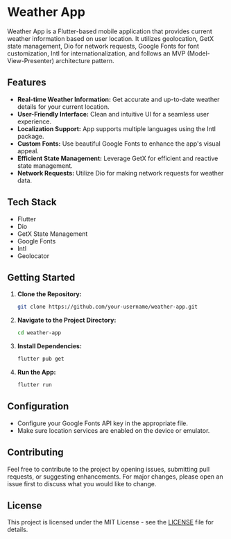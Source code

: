 # Weather App

Weather App is a Flutter-based mobile application that provides current weather information based on user location. It utilizes geolocation, GetX state management, Dio for network requests, Google Fonts for font customization, Intl for internationalization, and follows an MVP (Model-View-Presenter) architecture pattern.

## Features

- **Real-time Weather Information:** Get accurate and up-to-date weather details for your current location.
- **User-Friendly Interface:** Clean and intuitive UI for a seamless user experience.
- **Localization Support:** App supports multiple languages using the Intl package.
- **Custom Fonts:** Use beautiful Google Fonts to enhance the app's visual appeal.
- **Efficient State Management:** Leverage GetX for efficient and reactive state management.
- **Network Requests:** Utilize Dio for making network requests for weather data.

## Tech Stack

- Flutter
- Dio
- GetX State Management
- Google Fonts
- Intl
- Geolocator

## Getting Started

1. **Clone the Repository:**
    ```bash
    git clone https://github.com/your-username/weather-app.git
    ```

2. **Navigate to the Project Directory:**
    ```bash
    cd weather-app
    ```

3. **Install Dependencies:**
    ```bash
    flutter pub get
    ```

4. **Run the App:**
    ```bash
    flutter run
    ```

## Configuration

- Configure your Google Fonts API key in the appropriate file.
- Make sure location services are enabled on the device or emulator.

## Contributing

Feel free to contribute to the project by opening issues, submitting pull requests, or suggesting enhancements. For major changes, please open an issue first to discuss what you would like to change.

## License

This project is licensed under the MIT License - see the [LICENSE](LICENSE) file for details.

